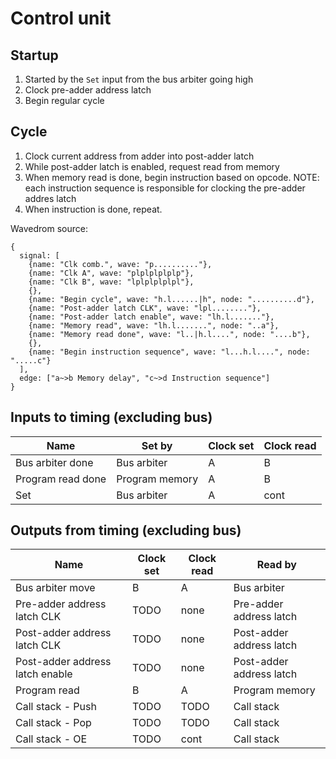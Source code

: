 # Control unit

## Startup

1. Started by the `Set` input from the bus arbiter going high
2. Clock pre-adder address latch
3. Begin regular cycle

## Cycle

1. Clock current address from adder into post-adder latch
2. While post-adder latch is enabled, request read from memory
3. When memory read is done, begin instruction based on opcode. NOTE: each instruction sequence is responsible for clocking the pre-adder addres latch
4. When instruction is done, repeat.

Wavedrom source:
```
{
  signal: [
    {name: "Clk comb.", wave: "p.........."},
    {name: "Clk A", wave: "plplplplplp"},
    {name: "Clk B", wave: "lplplplplpl"},
    {},
    {name: "Begin cycle", wave: "h.l......|h", node: "..........d"},
    {name: "Post-adder latch CLK", wave: "lpl........"},
    {name: "Post-adder latch enable", wave: "lh.l......."},
    {name: "Memory read", wave: "lh.l.......", node: "..a"},
    {name: "Memory read done", wave: "l..|h.l....", node: "....b"},
    {},
    {name: "Begin instruction sequence", wave: "l...h.l....", node: ".....c"}
  ],
  edge: ["a~>b Memory delay", "c~>d Instruction sequence"]
}
```

## Inputs to timing (excluding bus)

| Name | Set by | Clock set | Clock read |
| - | - | - | - |
| Bus arbiter done | Bus arbiter | A | B |
| Program read done | Program memory | A | B |
| Set | Bus arbiter | A | cont |

## Outputs from timing (excluding bus)

| Name | Clock set | Clock read | Read by |
| - | - | - | - |
| Bus arbiter move | B | A | Bus arbiter |
| Pre-adder address latch CLK | TODO | none | Pre-adder address latch |
| Post-adder address latch CLK | TODO | none | Post-adder address latch |
| Post-adder address latch enable | TODO | none | Post-adder address latch |
| Program read | B | A | Program memory |
| Call stack - Push | TODO | TODO | Call stack |
| Call stack - Pop | TODO | TODO | Call stack |
| Call stack - OE | TODO | cont | Call stack |